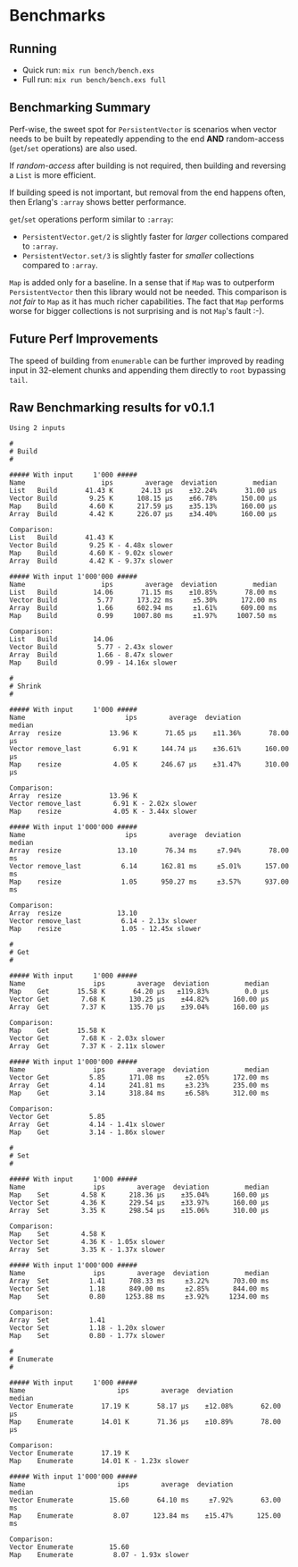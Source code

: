 # Benchmarks

## Running

* Quick run: `mix run bench/bench.exs`
* Full run: `mix run bench/bench.exs full`

## Benchmarking Summary

Perf-wise, the sweet spot for `PersistentVector` is scenarios when vector needs to be built by repeatedly appending to the end **AND** random-access (`get`/`set`  operations) are also used.

If *random-access* after building is not required, then building and reversing a `List` is more efficient.

If building speed is not important, but removal from the end happens often, then Erlang's `:array` shows better performance.

`get`/`set` operations perform similar to `:array`:
* `PersistentVector.get/2` is slightly faster for *larger* collections compared to `:array`.
* `PersistentVector.set/3` is slightly faster for *smaller* collections compared to `:array`.

`Map` is added only for a baseline. In a sense that if `Map` was to outperform `PersistentVector` then this library would not be needed.
This comparison is *not fair* to `Map` as it has much richer capabilities.
The fact that `Map` performs worse for bigger collections is not surprising and is not `Map`'s fault :-).

## Future Perf Improvements

The speed of building from `enumerable` can be further improved by reading input in 32-element chunks and appending them directly to `root` bypassing `tail`.

## Raw Benchmarking results for v0.1.1

```none
Using 2 inputs

#
# Build
#

##### With input     1'000 #####
Name                   ips        average  deviation         median
List   Build       41.43 K       24.13 μs    ±32.24%       31.00 μs
Vector Build        9.25 K      108.15 μs    ±66.78%      150.00 μs
Map    Build        4.60 K      217.59 μs    ±35.13%      160.00 μs
Array  Build        4.42 K      226.07 μs    ±34.40%      160.00 μs

Comparison:
List   Build       41.43 K
Vector Build        9.25 K - 4.48x slower
Map    Build        4.60 K - 9.02x slower
Array  Build        4.42 K - 9.37x slower

##### With input 1'000'000 #####
Name                   ips        average  deviation         median
List   Build         14.06       71.15 ms    ±10.85%       78.00 ms
Vector Build          5.77      173.22 ms     ±5.30%      172.00 ms
Array  Build          1.66      602.94 ms     ±1.61%      609.00 ms
Map    Build          0.99     1007.80 ms     ±1.97%     1007.50 ms

Comparison:
List   Build         14.06
Vector Build          5.77 - 2.43x slower
Array  Build          1.66 - 8.47x slower
Map    Build          0.99 - 14.16x slower

#
# Shrink
#

##### With input     1'000 #####
Name                         ips        average  deviation         median
Array  resize            13.96 K       71.65 μs    ±11.36%       78.00 μs
Vector remove_last        6.91 K      144.74 μs    ±36.61%      160.00 μs
Map    resize             4.05 K      246.67 μs    ±31.47%      310.00 μs

Comparison:
Array  resize            13.96 K
Vector remove_last        6.91 K - 2.02x slower
Map    resize             4.05 K - 3.44x slower

##### With input 1'000'000 #####
Name                         ips        average  deviation         median
Array  resize              13.10       76.34 ms     ±7.94%       78.00 ms
Vector remove_last          6.14      162.81 ms     ±5.01%      157.00 ms
Map    resize               1.05      950.27 ms     ±3.57%      937.00 ms

Comparison:
Array  resize              13.10
Vector remove_last          6.14 - 2.13x slower
Map    resize               1.05 - 12.45x slower

#
# Get
#

##### With input     1'000 #####
Name                 ips        average  deviation         median
Map    Get       15.58 K       64.20 μs   ±119.83%         0.0 μs
Vector Get        7.68 K      130.25 μs    ±44.82%      160.00 μs
Array  Get        7.37 K      135.70 μs    ±39.04%      160.00 μs

Comparison:
Map    Get       15.58 K
Vector Get        7.68 K - 2.03x slower
Array  Get        7.37 K - 2.11x slower

##### With input 1'000'000 #####
Name                 ips        average  deviation         median
Vector Get          5.85      171.08 ms     ±2.05%      172.00 ms
Array  Get          4.14      241.81 ms     ±3.23%      235.00 ms
Map    Get          3.14      318.84 ms     ±6.58%      312.00 ms

Comparison:
Vector Get          5.85
Array  Get          4.14 - 1.41x slower
Map    Get          3.14 - 1.86x slower

#
# Set
#

##### With input     1'000 #####
Name                 ips        average  deviation         median
Map    Set        4.58 K      218.36 μs    ±35.04%      160.00 μs
Vector Set        4.36 K      229.54 μs    ±33.97%      160.00 μs
Array  Set        3.35 K      298.54 μs    ±15.06%      310.00 μs

Comparison:
Map    Set        4.58 K
Vector Set        4.36 K - 1.05x slower
Array  Set        3.35 K - 1.37x slower

##### With input 1'000'000 #####
Name                 ips        average  deviation         median
Array  Set          1.41      708.33 ms     ±3.22%      703.00 ms
Vector Set          1.18      849.00 ms     ±2.85%      844.00 ms
Map    Set          0.80     1253.88 ms     ±3.92%     1234.00 ms

Comparison:
Array  Set          1.41
Vector Set          1.18 - 1.20x slower
Map    Set          0.80 - 1.77x slower

#
# Enumerate
#

##### With input     1'000 #####
Name                       ips        average  deviation         median
Vector Enumerate       17.19 K       58.17 μs    ±12.08%       62.00 μs
Map    Enumerate       14.01 K       71.36 μs    ±10.89%       78.00 μs

Comparison:
Vector Enumerate       17.19 K
Map    Enumerate       14.01 K - 1.23x slower

##### With input 1'000'000 #####
Name                       ips        average  deviation         median
Vector Enumerate         15.60       64.10 ms     ±7.92%       63.00 ms
Map    Enumerate          8.07      123.84 ms    ±15.47%      125.00 ms

Comparison:
Vector Enumerate         15.60
Map    Enumerate          8.07 - 1.93x slower
```
